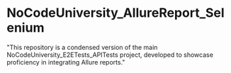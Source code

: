 # NoCodeUniversity_AllureReport_Selenium
"This repository is a condensed version of the main NoCodeUniversity_E2ETests_APITests project, developed to showcase proficiency in integrating Allure reports."
